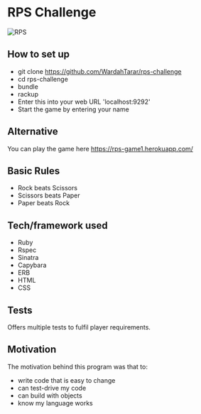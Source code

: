 # RPS Challenge

![RPS](https://imgur.com/gallery/t3WT4)

## How to set up
- git clone https://github.com/WardahTarar/rps-challenge
- cd rps-challenge
- bundle
- rackup
- Enter this into your web URL 'localhost:9292'
- Start the game by entering your name

## Alternative 
You can play the game here https://rps-game1.herokuapp.com/

## Basic Rules
- Rock beats Scissors
- Scissors beats Paper
- Paper beats Rock

## Tech/framework used
- Ruby 
- Rspec 
- Sinatra
- Capybara
- ERB
- HTML
- CSS

## Tests
Offers multiple tests to fulfil player requirements.

## Motivation
The motivation behind this program was that to:
- write code that is easy to change
- can test-drive my code
- can build with objects
- know my language works
